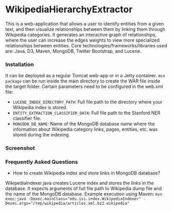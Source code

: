WikipediaHierarchyExtractor
===========================

This is a web-application that allows a user to identify entities from a given text, and then visualize relationships between them by linking them through Wikipedia categories. It generates an interactive graph of relationships, where the user can increase the edges weights to view more specialized relationships between entities. Core technologies/frameworks/libraries used are: Java, D3, Maven, MongoDB, Twitter Bootstrap, and Lucene.

### Installation

It can be deployed as a regular Tomcat web-app or in a Jetty container. `mvn package` can be run inside the main directory to create the WAR file inside the target folder. Certain parameters need to be configured in the web.xml file:

- `LUCENE_INDEX_DIRECTORY_PATH`: Full file path to the directory where your Wikipedia index is stored.
- `ENTITY_EXTRACTION_CLASSIFIER_DATA`: Full file path to the Stanford NER classifier file.
- `MONGODB_DB_NAME`: Name of the MongoDB database name where the information about Wikipedia category links, pages, entities, etc. was stored during the indexing.

### Screenshot

###  Frequently Asked Questions

- How to create Wikipedia index and store links in MongoDB database?

WikipediaIndexer.java creates Lucene index and stores the links in the database. It expects arguments of full file path to Wikipedia dump file and the name of the MongoDB database. Example execution using Maven:
`mvn exec:java -Dexec.mainClass="edu.isi.index.WikipediaIndexer" -Dexec.args="/tmp/wikipedia/articles.xml.bz2 wikipedia"`
